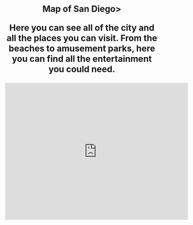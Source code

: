 <html>
<head>
 <meta charset="UTF-8">
    <meta name="viewport" content="width=device-width, initial-scale=1.0">
    <title>map</title>
     <meta charset="UTF-8">
    <meta name="viewport" content="width=device-width, initial-scale=1.0">
</head>
<body>
    <div style="text-align: center;">
     <h1>Map of San Diego>
        <p>Here you can see all of the city and all the places you can visit. From the beaches to amusement parks, here you can find all the entertainment you could need.</p>
    </h1>
<iframe src="https://www.google.com/maps/embed?pb=!1m18!1m12!1m3!1d429155.34639020596!2d-117.43931537737579!3d32.82469583689974!2m3!1f0!2f0!3f0!3m2!1i1024!2i768!4f13.1!3m3!1m2!1s0x80d9530fad921e4b%3A0xd3a21fdfd15df79!2sSan%20Diego%2C%20CA!5e0!3m2!1sen!2sus!4v1707927233953!5m2!1sen!2sus" width="600" height="450" style="border:0;" allowfullscreen="" loading="lazy" referrerpolicy="no-referrer-when-downgrade"></iframe>
    </div>
</body>
</html>